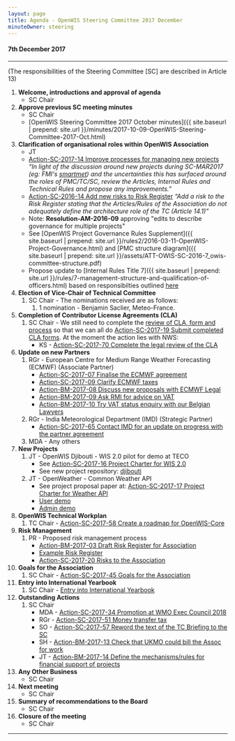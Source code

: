 ```yaml
---
layout: page
title: Agenda - OpenWIS Steering Committee 2017 December
minuteOwner: steering
---
```


#### 7th December 2017

---

(The responsibilities of the Steering Committee [SC] are described in Article 13)

1. **Welcome, introductions and approval of agenda**
    - SC Chair
2. **Approve previous SC meeting minutes**
    - SC Chair
    - [OpenWIS Steering Committee 2017 October minutes]({{ site.baseurl | prepend: site.url }}/minutes/2017-10-09-OpenWIS-Steering-Committee-2017-Oct.html)
3. **Clarification of organisational roles within OpenWIS Association**
    - JT
    - [Action-SC-2017-14 Improve processes for managing new projects](https://github.com/OpenWIS/openwis-documentation/issues/185) *“In light of the discussion around new projects during SC-MAR2017 (eg: FMI's [smartmet](https://github.com/fmidev/)) and the uncertainties this has surfaced around the roles of PMC/TC/SC, review the Articles, Internal Rules and Technical Rules and propose any improvements.”*
    - [Action-SC-2016-14 Add new risks to Risk Register](https://github.com/OpenWIS/openwis-documentation/issues/170) *“Add a risk to the Risk Register stating that the Articles/Rules of the Association do not adequately define the architecture role of the TC (Article 14.1)”*
    - Note: **Resolution-AM-2016-09** approving "edits to describe governance for multiple projects"
    - See [OpenWIS Project Governance Rules Supplement]({{ site.baseurl | prepend: site.url }}/rules2/2016-03-11-OpenWIS-Project-Governance.html)  and [PMC structure diagram]({{ site.baseurl | prepend: site.url }}/assets/ATT-OWIS-SC-2016-7_owis-committee-structure.pdf)
    - Propose update to [Internal Rules Title 7]({{ site.baseurl | prepend: site.url }}/rules/7-management-structure-and-qualification-of-officers.html) based on responsibilties outlined [here](https://github.com/OpenWIS/openwis-documentation/issues/185#issuecomment-335121087)
4. **Election of Vice-Chair of Technical Committee**
    1. SC Chair - The nominations received are as follows:
        1. 1 nomination - Benjamin Saclier, Meteo-France.
5. **Completion of Contributor License Agreements (CLA)**
    1. SC Chair - We still need to complete the [review of CLA, form and process](https://github.com/OpenWIS/openwis-documentation/issues/98) so that we can all do [Action-SC-2017-19 Submit completed CLA forms](https://github.com/OpenWIS/openwis-documentation/issues/190). At the moment the action lies with NWS:
        - KS - [Action-SC-2017-70 Complete the legal review of the CLA](https://github.com/OpenWIS/openwis-documentation/issues/331)
6. **Update on new Partners**
    1. RGr - European Centre for Medium Range Weather Forecasting (ECMWF) (Associate Partner)
        - [Action-SC-2017-07 Finalise the ECMWF agreement](https://github.com/OpenWIS/openwis-documentation/issues/178)
        - [Action-SC-2017-09 Clarify ECMWF taxes](https://github.com/OpenWIS/openwis-documentation/issues/180)
        - [Action-BM-2017-08 Discuss new proposals with ECMWF Legal](https://github.com/OpenWIS/openwis-documentation/issues/290)
        - [Action-BM-2017-09 Ask RMI for advice on VAT](https://github.com/OpenWIS/openwis-documentation/issues/291)
        - [Action-BM-2017-10 Try VAT status enquiry with our Belgian Lawyers](https://github.com/OpenWIS/openwis-documentation/issues/292)
    2. RGr - India Meteorological Department (IMD) (Strategic Partner)
        - [Action-SC-2017-65 Contact IMD for an update on progress with the partner agreement](https://github.com/OpenWIS/openwis-documentation/issues/326)
    3. MDA - Any others
7. **New Projects**
    1. JT - OpenWIS Djibouti - WIS 2.0 pilot for demo at TECO
        - See [Action-SC-2017-16 Project Charter for WIS 2.0](https://github.com/OpenWIS/openwis-documentation/issues/187)
        - See new project repository: [djibouti](https://github.com/OpenWIS/djibouti)
    2. JT - OpenWeather - Common Weather API
        - See project proposal paper at: [Action-SC-2017-17 Project Charter for Weather API](https://github.com/OpenWIS/openwis-documentation/issues/188)
        - [User demo](http://labs.metoffice.gov.uk/map/owdemo/)
        - [Admin demo](http://labs.metoffice.gov.uk/map/owdemo/admin.html)
8. **OpenWIS Technical Workplan**
    1. TC Chair - [Action-SC-2017-58 Create a roadmap for OpenWIS-Core](https://github.com/OpenWIS/openwis-documentation/issues/282)
9. **Risk Management**
    1. PR - Proposed risk management process
        - [Action-BM-2017-03 Draft Risk Register for Association](https://github.com/OpenWIS/openwis-documentation/issues/227)
        - [Example Risk Register](https://github.com/OpenWIS/openwis-documentation/projects/4)
        - [Action-SC-2017-20 Risks to the Association](https://github.com/OpenWIS/openwis-documentation/issues/191)
10. **Goals for the Association**
    1. SC Chair - [Action-SC-2017-45 Goals for the Association](https://github.com/OpenWIS/openwis-documentation/issues/216)
11. **Entry into International Yearbook**
    1. SC Chair - [Entry into International Yearbook](https://github.com/OpenWIS/openwis-documentation/issues/338)
12. **Outstanding Actions**
    1. SC Chair
        - MDA - [Action-SC-2017-34 Promotion at WMO Exec Council 2018](https://github.com/OpenWIS/openwis-documentation/issues/205)
        - RGr - [Action-SC-2017-51 Money transfer tax](https://github.com/OpenWIS/openwis-documentation/issues/222)
        - SO - [Action-SC-2017-57 Reword the text of the TC Briefing to the SC](https://github.com/OpenWIS/openwis-documentation/issues/281)
        - SH - [Action-BM-2017-13 Check that UKMO could bill the Assoc for work](https://github.com/OpenWIS/openwis-documentation/issues/295)
        - JT - [Action-BM-2017-14 Define the mechanisms/rules for financial support of projects](https://github.com/OpenWIS/openwis-documentation/issues/296)
13. **Any Other Business**
    - SC Chair
14. **Next meeting**
    - SC Chair
15. **Summary of recommendations to the Board**
	  - SC Chair
16. **Closure of the meeting**
	  - SC Chair

---
